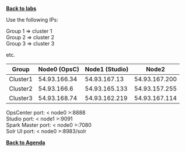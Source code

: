 **[Back to labs](./..)**


Use the following IPs:  

Group 1 => cluster 1  
Group 2 => cluster 2  
Group 3 => cluster 3

etc.

|  Group    |  Node0 (OpsC)  |  Node1 (Studio)| Node2               |  
|-----------|----------------|----------------|---------------------|
| Cluster1  | 54.93.166.34   | 54.93.167.13   | 54.93.167.200       |
| Cluster2  | 54.93.166.6    | 54.93.165.133  | 54.93.157.255       |   
| Cluster3  | 54.93.168.74   | 54.93.162.219  | 54.93.167.114       |  


OpsCenter port: < node0 >:8888    
Studio port: < node1 >:9091   
Spark Master port: < node0 >:7080   
Solr UI port: < node0 >:8983/solr   



**[Back to Agenda](./..)**
